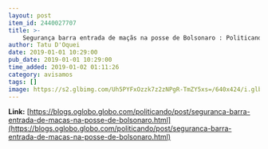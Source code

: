 ```yaml
---
layout: post
item_id: 2440027707
title: >-
    Segurança barra entrada de maçãs na posse de Bolsonaro : Politicando
author: Tatu D'Oquei
date: 2019-01-01 10:29:00
pub_date: 2019-01-01 10:29:00
time_added: 2019-01-02 01:11:26
category: avisamos
tags: []
image: https://s2.glbimg.com/Uh5PYFxOzzk7z2zNPgR-TmZY5xs=/640x424/i.glbimg.com/og/ig/infoglobo1/f/original/2019/01/01/whatsapp_image_2019-01-01_at_10.15.40.jpeg
---
```


**Link:** [https://blogs.oglobo.globo.com/politicando/post/seguranca-barra-entrada-de-macas-na-posse-de-bolsonaro.html](https://blogs.oglobo.globo.com/politicando/post/seguranca-barra-entrada-de-macas-na-posse-de-bolsonaro.html)

